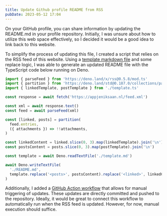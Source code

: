 ```yaml
---
title: Update Github profile README from RSS
pubDate: 2023-05-12 17:04
---
```


On your GitHub profile, you can share information by updating the README.md in your profile repository. Initially, I was unsure about how to utilize this web space effectively, so I decided it would be a good idea to link back to this website.

To simplify the process of updating this file, I created a script that relies on the RSS feed of this website. Using a [template markdown file](https://github.com/bdevos/bdevos/blob/main/template.md) and some replace logic, I was able to generate an updated README file with the TypeScript code below running on Deno.

```typescript
import { parseFeed } from 'https://deno.land/x/rss@0.5.8/mod.ts'
import { partition } from 'https://deno.land/std@0.187.0/collections/partition.ts'
import { linkedTemplate, postTemplate } from './template.ts'

const response = await fetch('https://appjeniksaan.nl/feed.xml')

const xml = await response.text()
const feed = await parseFeed(xml)

const [linked, posts] = partition(
  feed.entries,
  ({ attachments }) => !!attachments,
)

const linkedContent = linked.slice(0, 3).map(linkedTemplate).join('\n')
const postsContent = posts.slice(0, 3).map(postTemplate).join('\n')

const template = await Deno.readTextFile('./template.md')

await Deno.writeTextFile(
  './README.md',
  template.replace('<posts>', postsContent).replace('<linked>', linkedContent),
)
```

Additionally, I added a [GitHub Action workflow](https://github.com/bdevos/bdevos/blob/main/.github/workflows/generate-readme.yaml) that allows for manual triggering of updates. These updates are directly committed and pushed to the repository. Ideally, it would be great to connect this workflow to automatically run when the RSS feed is updated. However, for now, manual execution should suffice.
